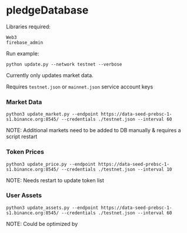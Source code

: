 # pledgeDatabase

Libraries required:
```
Web3
firebase_admin
```

Run example:
```
python update.py --network testnet --verbose
```
Currently only updates market data.

Requires `testnet.json` or `mainnet.json` service account keys

### Market Data

```
python3 update_market.py --endpoint https://data-seed-prebsc-1-s1.binance.org:8545/ --credentials ./testnet.json --interval 60
```
NOTE: Additional markets need to be added to DB manually & requires a script restart

### Token Prices

```
python3 update_price.py --endpoint https://data-seed-prebsc-1-s1.binance.org:8545/ --credentials ./testnet.json --interval 10
```
NOTE: Needs restart to update token list

### User Assets

```
python3 update_assets.py --endpoint https://data-seed-prebsc-1-s1.binance.org:8545/ --credentials ./testnet.json --interval 60
```
NOTE: Could be optimized by
